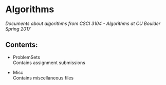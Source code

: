 # Algorithms
*Documents about algorithms from CSCI 3104 - Algorithms at CU Boulder Spring 2017*

## Contents:
* ProblemSets  
   Contains assignment submissions
   
* Misc  
   Contains miscellaneous files
   


